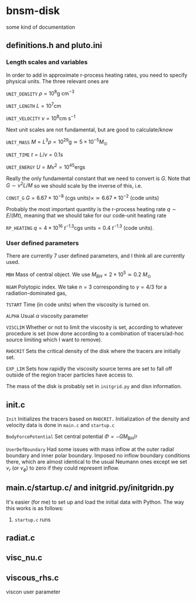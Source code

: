 # bnsm-disk
some kind of documentation

## definitions.h and pluto.ini
### Length scales and variables
In order to add in approximate r-process heating rates, you need to specify physical units. The three relevant ones are

`UNIT_DENSITY` $\rho = 10^8 \text{g }\text{cm}^{-3}$

`UNIT_LENGTH` $L = 10^7 \text{cm }$

`UNIT_VELOCITY` $v = 10^8 \text{cm }\text{s}^{-1}$

Next unit scales are not fundamental, but are good to calculate/know

`UNIT_MASS` $M = L^3\rho = 10^{29} \text{g} \simeq 5\times 10^{-5} M_\odot$

`UNIT_TIME` $t = L/v = 0.1 \text{s}$

`UNIT_ENERGY` $U = Mv^2=10^{45} \text{ergs}$

Really the only fundamental constant that we need to convert is $G$. Note that $G\sim v^2L/M$ so we should scale by the inverse of this, i.e.

`CONST_G` $G = 6.67\times 10^{-8} \text{ (cgs units)} \times \simeq 6.67\times 10^{-2} \text{ (code units)}$

Probably the most important quantity is the r-process heating rate $q\sim E/(Mt)$, meaning that we should take for our code-unit heating rate

`RP_HEATING` $q = 4\times 10^{16}\text{ }t^{-1.3} \text{cgs units} = 0.4\text{ }t^{-1.3}\text{ (code units)}.$

### User defined parameters

There are currently 7 user defined parameters, and I think all are currently used.

`MBH` Mass of central object. We use $M_{BH} = 2\times 10^5 \simeq 0.2\text{ }M_\odot$

`NGAM` Polytopic index. We take $n=3$ corresponding to $\gamma=4/3$ for a radiation-dominated gas,

`TSTART` Time (in code units) when the viscosity is turned on. 

`ALPHA` Usual $\alpha$ viscosity parameter

`VISCLIM` Whether or not to limit the viscosity is set, according to whatever procedure is set (now done according to a combination of tracers/ad-hoc source limiting which I want to remove). 

`RHOCRIT` Sets the critical density of the disk where the tracers are initially set.

`EXP_LIM` Sets how rapidly the viscosity source terms are set to fall off outside of the region tracer particles have access to.

The mass of the disk is probably set in `initgrid.py` and disn information. 

## init.c

`Init` Initializes the tracers based on `RHOCRIT.` Initialization of the density and velocity data is done in `main.c` and `startup.c`

`BodyForcePotential` Set central potential $\Phi=-G M_\text{BH}/r$

`UserDefBoundary` Had some issues with mass inflow at the outer radial boundary and inner polar boundary. Imposed no inflow boundary conditions there, which are almost identical to the usual Neumann ones except we set $v_r$ (or $v_\phi$) to zero if they could represent inflow. 

## main.c/startup.c/ and initgrid.py/initgridn.py

It's easier (for me) to set up and load the initial data with Python. The way this works is as follows:

1. `startup.c` runs


## radiat.c

## visc_nu.c

## viscous_rhs.c

viscon user parameter
